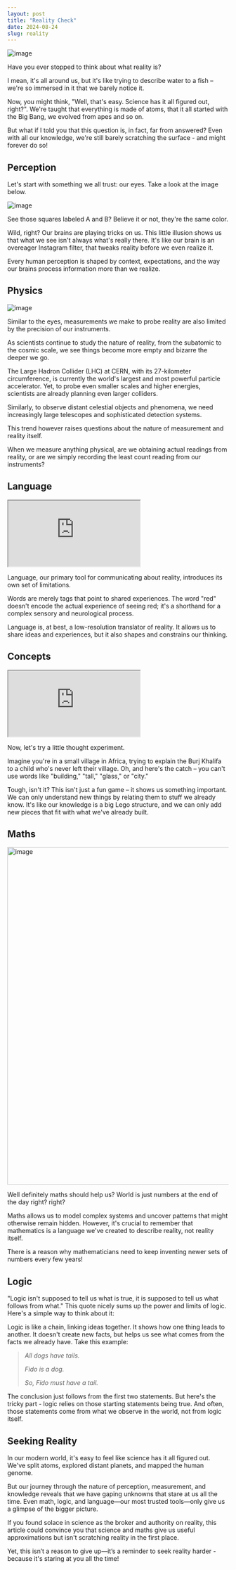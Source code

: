 ```yaml
---
layout: post
title: "Reality Check"
date: 2024-08-24
slug: reality
---
```


![image](https://github.com/user-attachments/assets/538674ed-1c86-4efa-9fe9-59558271d385)

Have you ever stopped to think about what reality is? 

I mean, it's all around us, but it's like trying to describe water to a fish – we're so immersed in it that we barely notice it.

Now, you might think, "Well, that's easy. Science has it all figured out, right?". We're taught that everything is made of atoms, that it all started with the Big Bang, we evolved from apes and so on.

But what if I told you that this question is, in fact, far from answered? Even with all our knowledge, we're still barely scratching the surface - and might forever do so!

## Perception

Let's start with something we all trust: our eyes. Take a look at the image below. 

![image](https://github.com/user-attachments/assets/ea4e28ad-5ded-46d8-803f-5d895994e936)

See those squares labeled A and B? Believe it or not, they're the same color.

Wild, right? Our brains are playing tricks on us. This little illusion shows us that what we see isn't always what's really there. It's like our brain is an overeager Instagram filter, that tweaks reality before we even realize it.

Every human perception is shaped by context, expectations, and the way our brains process information more than we realize.

## Physics

![image](https://github.com/user-attachments/assets/094847b5-4a05-43b9-aa1b-074608503bf7)

Similar to the eyes, measurements we make to probe reality are also limited by the precision of our instruments.

As scientists continue to study the nature of reality, from the subatomic to the cosmic scale, we see things become more empty and bizarre the deeper we go. 

The Large Hadron Collider (LHC) at CERN, with its 27-kilometer circumference, is currently the world's largest and most powerful particle accelerator. Yet, to probe even smaller scales and higher energies, scientists are already planning even larger colliders.

Similarly, to observe distant celestial objects and phenomena, we need increasingly large telescopes and sophisticated detection systems. 

This trend however raises questions about the nature of measurement and reality itself. 

When we measure anything physical, are we obtaining actual readings from reality, or are we simply recording the least count reading from our instruments?

## Language
<iframe class="youtube-video" src="https://www.youtube.com/embed/mGYmiQkah4o?si=drr2g2gL19cuBc13"></iframe>

Language, our primary tool for communicating about reality, introduces its own set of limitations. 

Words are merely tags that point to shared experiences. The word "red" doesn't encode the actual experience of seeing red; it's a shorthand for a complex sensory and neurological process.

Language is, at best, a low-resolution translator of reality. It allows us to share ideas and experiences, but it also shapes and constrains our thinking.

## Concepts
<iframe class="youtube-video" src="https://www.youtube.com/embed/MO0r930Sn_8?si=aSfWvgasXPWbmAWJ&amp;controls=0"></iframe>

Now, let's try a little thought experiment. 

Imagine you're in a small village in Africa, trying to explain the Burj Khalifa to a child who's never left their village. Oh, and here's the catch – you can't use words like "building," "tall," "glass," or "city."

Tough, isn't it? This isn't just a fun game – it shows us something important. We can only understand new things by relating them to stuff we already know. It's like our knowledge is a big Lego structure, and we can only add new pieces that fit with what we've already built.

## Maths

<img width="768" alt="image" src="https://github.com/user-attachments/assets/f8f1b664-7d57-4ed6-972f-d158e982b203">

Well definitely maths should help us? World is just numbers at the end of the day right? right?

Maths allows us to model complex systems and uncover patterns that might otherwise remain hidden. However, it's crucial to remember that mathematics is a language we've created to describe reality, not reality itself.

There is a reason why mathematicians need to keep inventing newer sets of numbers every few years!

## Logic
"Logic isn't supposed to tell us what is true, it is supposed to tell us what follows from what." This quote nicely sums up the power and limits of logic. Here's a simple way to think about it:

Logic is like a chain, linking ideas together. It shows how one thing leads to another.
It doesn't create new facts, but helps us see what comes from the facts we already have.
Take this example:

> _All dogs have tails._
>
> _Fido is a dog._
>
> _So, Fido must have a tail._

The conclusion just follows from the first two statements. But here's the tricky part - logic relies on those starting statements being true. And often, those statements come from what we observe in the world, not from logic itself.

## Seeking Reality

In our modern world, it's easy to feel like science has it all figured out. We've split atoms, explored distant planets, and mapped the human genome. 

But our journey through the nature of perception, measurement, and knowledge reveals that we have gaping unknowns that stare at us all the time. Even math, logic, and language—our most trusted tools—only give us a glimpse of the bigger picture.

If you found solace in science as the broker and authority on reality, this article could convince you that science and maths give us useful approximations but isn't scratching reality in the first place. 

Yet, this isn’t a reason to give up—it’s a reminder to seek reality harder - because it's staring at you all the time! 
